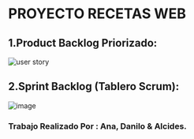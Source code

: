 # PROYECTO RECETAS WEB 

##  1.Product Backlog Priorizado:

![user story](https://github.com/user-attachments/assets/cbdb5315-79d3-451b-b943-d5009820492f)

## 2.Sprint Backlog (Tablero Scrum):

![image](https://github.com/user-attachments/assets/9a0c8da9-d3da-4572-b753-d8c1e7d325e8)



### Trabajo Realizado Por : Ana, Danilo & Alcides.
